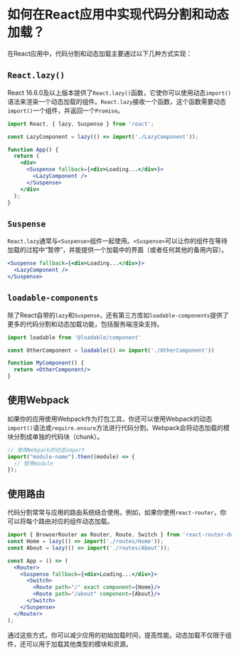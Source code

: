 # 如何在React应用中实现代码分割和动态加载？

在React应用中，代码分割和动态加载主要通过以下几种方式实现：

## `React.lazy()`

React 16.6.0及以上版本提供了`React.lazy()`函数，它使你可以使用动态`import()`语法来渲染一个动态加载的组件。`React.lazy`接收一个函数，这个函数需要动态`import()`一个组件，并返回一个`Promise`。

```jsx
import React, { lazy, Suspense } from 'react';

const LazyComponent = lazy(() => import('./LazyComponent'));

function App() {
  return (
    <div>
      <Suspense fallback={<div>Loading...</div>}>
        <LazyComponent />
      </Suspense>
    </div>
  );
}
```

## `Suspense`

`React.lazy`通常与`<Suspense>`组件一起使用。`<Suspense>`可以让你的组件在等待加载的过程中“暂停”，并能提供一个加载中的界面（或者任何其他的备用内容）。

```jsx
<Suspense fallback={<div>Loading...</div>}>
  <LazyComponent />
</Suspense>
```

## `loadable-components`

除了React自带的`lazy`和`Suspense`，还有第三方库如`loadable-components`提供了更多的代码分割和动态加载功能，包括服务端渲染支持。

```jsx
import loadable from '@loadable/component'

const OtherComponent = loadable(() => import('./OtherComponent'))

function MyComponent() {
  return <OtherComponent/>
}
```

## 使用Webpack

如果你的应用使用Webpack作为打包工具，你还可以使用Webpack的动态`import()`语法或`require.ensure`方法进行代码分割。Webpack会将动态加载的模块分割成单独的代码块（chunk）。

```javascript
// 使用Webpack的动态import
import("module-name").then((module) => {
  // 使用module
});
```

## 使用路由

代码分割常常与应用的路由系统结合使用。例如，如果你使用`react-router`，你可以将每个路由对应的组件动态加载。

```jsx
import { BrowserRouter as Router, Route, Switch } from 'react-router-dom';
const Home = lazy(() => import('./routes/Home'));
const About = lazy(() => import('./routes/About'));

const App = () => (
  <Router>
    <Suspense fallback={<div>Loading...</div>}>
      <Switch>
        <Route path="/" exact component={Home}/>
        <Route path="/about" component={About}/>
      </Switch>
    </Suspense>
  </Router>
);
```

通过这些方式，你可以减少应用的初始加载时间，提高性能。动态加载不仅限于组件，还可以用于加载其他类型的模块和资源。
